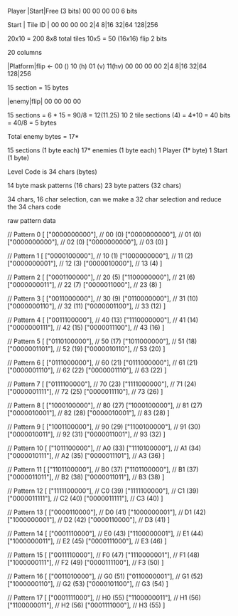 Player
|Start|Free (3 bits)
00 00 00 00
6 bits

Start
| Tile ID |
00 00 00 00
2|4 8|16 32|64 128|256

20x10 = 200 8x8 total tiles
10x5 = 50 (16x16)
flip 2 bits

20 columns

|Platform|flip <- 00 () 10 (h) 01 (v) 11(hv)
00 00 00 00
2|4 8|16 32|64 128|256

15 section = 15 bytes

|enemy|flip|
00 00 00 00

15 sections = 6 * 15 = 90/8 = 12(11.25)
10 2 tile sections (4) = 4*10 = 40 bits = 40/8 = 5 bytes

Total enemy bytes = 17\*

15 sections (1 byte each)
17* enemies (1 byte each)
1 Player (1* byte)
1 Start (1 byte)

Level Code is 34 chars (bytes)

14 byte mask patterns (16 chars)
23 byte patters (32 chars)

34 chars, 16 char selection, can we make a 32 char selection and reduce the 34 chars code

raw pattern data

// Pattern 0
[
["0000000000"], // 00 (0)
["0000000000"], // 01 (0)
["0000000000"], // 02 (0)
["0000000000"], // 03 (0)
]

// Pattern 1
[
["0000100000"], // 10 (1)
["1000000000"], // 11 (2)
["0000000001"], // 12 (3)
["0000010000"], // 13 (4)
]

// Pattern 2
[
["0001100000"], // 20 (5)
["1100000000"], // 21 (6)
["0000000011"], // 22 (7)
["0000011000"], // 23 (8)
]

// Pattern 3
[
["0011000000"], // 30 (9)
["0110000000"], // 31 (10)
["0000000110"], // 32 (11)
["0000001100"], // 33 (12)
]

// Pattern 4
[
["0011100000"], // 40 (13)
["1110000000"], // 41 (14)
["0000000111"], // 42 (15)
["0000011100"], // 43 (16)
]

// Pattern 5
[
["0110100000"], // 50 (17)
["1011000000"], // 51 (18)
["0000001101"], // 52 (19)
["0000010110"], // 53 (20)
]

// Pattern 6
[
["0111000000"], // 60 (21)
["0111000000"], // 61 (21)
["0000001110"], // 62 (22)
["0000001110"], // 63 (22)
]

// Pattern 7
[
["0111100000"], // 70 (23)
["1111000000"], // 71 (24)
["0000001111"], // 72 (25)
["0000011110"], // 73 (26)
]

// Pattern 8
[
["1000100000"], // 80 (27)
["1000100000"], // 81 (27)
["0000010001"], // 82 (28)
["0000010001"], // 83 (28)
]

// Pattern 9
[
["1001100000"], // 90 (29)
["1100100000"], // 91 (30)
["0000010011"], // 92 (31)
["0000011001"], // 93 (32)
]

// Pattern 10
[
["1011100000"], // A0 (33)
["1110100000"], // A1 (34)
["0000010111"], // A2 (35)
["0000011101"], // A3 (36)
]

// Pattern 11
[
["1101100000"], // B0 (37)
["1101100000"], // B1 (37)
["0000011011"], // B2 (38)
["0000011011"], // B3 (38)
]

// Pattern 12
[
["1111100000"], // C0 (39)
["1111100000"], // C1 (39)
["0000011111"], // C2 (40)
["0000011111"], // C3 (40)
]

// Pattern 13
[
["0000110000"], // D0 (41)
["1000000001"], // D1 (42)
["1000000001"], // D2 (42)
["0000110000"], // D3 (41)
]

// Pattern 14
[
["0001110000"], // E0 (43)
["1100000001"], // E1 (44)
["1000000011"], // E2 (45)
["0000111000"], // E3 (46)
]

// Pattern 15
[
["0011110000"], // F0 (47)
["1110000001"], // F1 (48)
["1000000111"], // F2 (49)
["0000111100"], // F3 (50)
]

// Pattern 16
[
["0011010000"], // G0 (51)
["0110000001"], // G1 (52)
["1000000110"], // G2 (53)
["0000101100"], // G3 (54)
]

// Pattern 17
[
["0001111000"], // H0 (55)
["1100000011"], // H1 (56)
["1100000011"], // H2 (56)
["0001111000"], // H3 (55)
]
